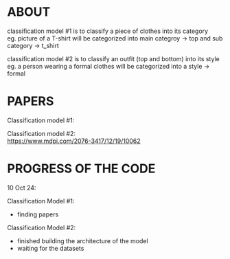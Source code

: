 # ABOUT

classification model #1 is to classify a piece of clothes into its category  
eg. picture of a T-shirt will be categorized into main categroy -> top and sub category -> t_shirt

classification model #2 is to classify an outfit (top and bottom) into its style  
eg. a person wearing a formal clothes will be categorized into a style -> formal

# PAPERS

Classification model #1:  


Classification model #2:  
https://www.mdpi.com/2076-3417/12/19/10062

# PROGRESS OF THE CODE

10 Oct 24:

Classification Model #1:
- finding papers

Classification Model #2:
- finished building the architecture of the model
- waiting for the datasets
